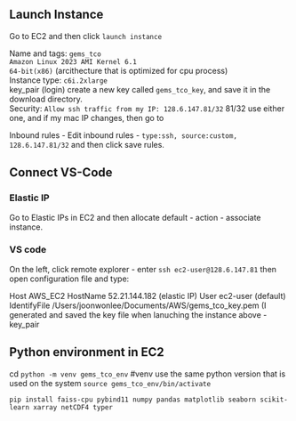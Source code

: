 
## Launch Instance
Go to EC2 and then click ```launch instance```

Name and tags: ```gems_tco```   
```Amazon Linux 2023 AMI Kernel 6.1```   
```64-bit(x86)``` (arcithecture that is optimized for cpu process)      
Instance type: ```c6i.2xlarge```      
key_pair (login) create a new key called ```gems_tco_key```, and save it in the download directory.   
Security: ```Allow ssh traffic from my IP: 128.6.147.81/32```  81/32 use either one, and if my mac IP changes, then go to  

Inbound rules - Edit inbound rules - ```type:ssh, source:custom, 128.6.147.81/32``` and then click save rules.  

## Connect VS-Code
### Elastic IP
Go to  Elastic IPs in EC2 and then allocate default - action - associate instance.

### VS code
On the left, click remote explorer - enter ```ssh ec2-user@128.6.147.81``` then open configuration file and type:

Host AWS_EC2
     HostName 52.21.144.182 (elastic IP)
     User ec2-user (default)
     IdentifyFile /Users/joonwonlee/Documents/AWS/gems_tco_key.pem (I generated and saved the key file when lanuching the instance above -key_pair 

## Python environment in EC2

cd <environment location>
```python -m venv gems_tco_env```    #venv use the same python version that is used on the system
```source gems_tco_env/bin/activate```

```pip install faiss-cpu pybind11 numpy pandas matplotlib seaborn scikit-learn xarray netCDF4 typer```

     
